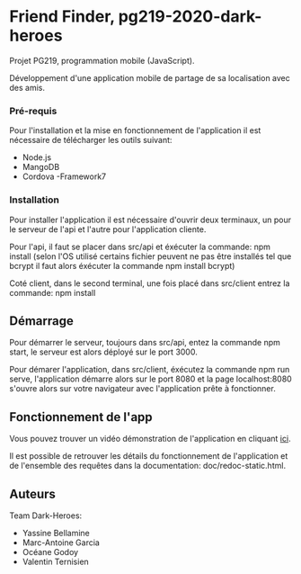 # Friend Finder, pg219-2020-dark-heroes

Projet PG219, programmation mobile (JavaScript).

Développement d'une application mobile de partage de sa localisation avec des amis.


### Pré-requis

Pour l'installation et la mise en fonctionnement de l'application il est nécessaire de télécharger les outils suivant:

- Node.js
- MangoDB
- Cordova
-Framework7

### Installation

Pour installer l'application il est nécessaire d'ouvrir deux terminaux, un pour le serveur de l'api et l'autre pour l'application cliente.

Pour l'api, il faut se placer dans src/api et éxécuter la commande: npm install (selon l'OS utilisé certains fichier peuvent ne pas être installés tel que bcrypt il faut alors éxécuter la commande npm install bcrypt)

Coté client, dans le second terminal, une fois placé dans src/client entrez la commande: npm install

## Démarrage

Pour démarrer le serveur, toujours dans src/api, entez la commande npm start, le serveur est alors déployé sur le port 3000.

Pour démarer l'application, dans src/client, éxécutez la commande npm run serve, l'application démarre alors sur le port 8080 et la page localhost:8080 s'ouvre alors sur votre navigateur avec l'application prête à fonctionner.

## Fonctionnement de l'app

Vous pouvez trouver un vidéo démonstration de l'application en cliquant [ici](https://www.youtube.com/watch?v=h624ghRCrwU&t=3s).

Il est possible de retrouver les détails du fonctionnement de l'application et de l'ensemble des requêtes dans la documentation: doc/redoc-static.html.

## Auteurs

Team Dark-Heroes:

- Yassine Bellamine
- Marc-Antoine Garcia
- Océane Godoy
- Valentin Ternisien
